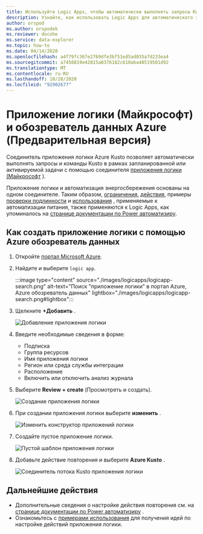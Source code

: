 ```yaml
---
title: Используйте Logic Apps, чтобы автоматически выполнять запросы Kusto в Azure обозреватель данных
description: Узнайте, как использовать Logic Apps для автоматического запуска запросов и команд Kusto и планирования их выполнения.
author: orspod
ms.author: orspodek
ms.reviewer: docohe
ms.service: data-explorer
ms.topic: how-to
ms.date: 04/14/2020
ms.openlocfilehash: a4f79fc367e2769dfe3bf51ed5ad035a7d233ea4
ms.sourcegitcommit: a7458819e42815a0376182c610aba48519501d92
ms.translationtype: MT
ms.contentlocale: ru-RU
ms.lasthandoff: 10/28/2020
ms.locfileid: "92902677"
---
```

# <a name="microsoft-logic-app-and-azure-data-explorer-preview"></a>Приложение логики (Майкрософт) и обозреватель данных Azure (Предварительная версия)

Соединитель приложения логики Azure Kusto позволяет автоматически выполнять запросы и команды Kusto в рамках запланированной или активируемой задачи с помощью соединителя [приложения логики (Майкрософт](/azure/logic-apps/logic-apps-what-are-logic-apps) ).

Приложение логики и автоматизация энергосбережения основаны на одном соединителе. Таким образом, [ограничения](../../flow.md#limitations), [действия](../../flow.md#flow-actions), примеры [проверки подлинности](../../flow.md#authentication) и [использования](../../flow-usage.md) , применяемые к автоматизации питания, также применяются к Logic Apps, как упоминалось на [странице документации по Power автоматизиру](../../flow.md).

## <a name="how-to-create-a-logic-app-with-azure-data-explorer"></a>Как создать приложение логики с помощью Azure обозреватель данных

1. Откройте [портал Microsoft Azure](https://ms.portal.azure.com/). 
1. Найдите и выберите `logic app`.

    :::image type="content" source="./images/logicapps/logicapp-search.png" alt-text="Поиск &quot;приложение логики&quot; в портал Azure, Azure обозреватель данных" lightbox="./images/logicapps/logicapp-search.png#lightbox":::

1. Щелкните **+Добавить** .

    ![Добавление приложения логики](./Images/logicapps/logicapp-add.png)

1. Введите необходимые сведения в форме:
    * Подписка
    * Группа ресурсов
    * Имя приложения логики
    * Регион или среда службы интеграции
    * Расположение
    * Включить или отключить анализ журнала
1. Выберите **Review + create** (Просмотреть и создать).

    ![Создание приложения логики](./Images/logicapps/logicapp-create-new.png)

1. При создании приложения логики выберите **изменить** .

    ![Изменить конструктор приложений логики](./Images/logicapps/logicapp-editdesigner.png "logicapp — едитдесигнер")

1. Создайте пустое приложение логики.

    ![Пустой шаблон приложения логики](./Images/logicapps/logicapp-blanktemplate.png "logicapp — бланктемплате")

1. Добавьте действие повторения и выберите **Azure Kusto** .

    ![Соединитель потока Kusto приложения логики](./Images/logicapps/logicapp-kustoconnector.png "logicapp — кустоконнектор")

## <a name="next-steps"></a>Дальнейшие действия

* Дополнительные сведения о настройке действия повторения см. на [странице документации по Power автоматизиру](../../flow.md) .
* Ознакомьтесь с [примерами использования](../../flow-usage.md) для получения идей по настройке действий приложения логики.
